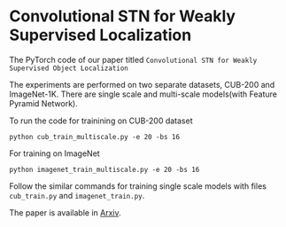 # Convolutional STN for Weakly Supervised Localization
The PyTorch code of our paper titled `Convolutional STN for Weakly Supervised Object Localization`

The experiments are performed on two separate datasets, CUB-200 and ImageNet-1K. There are single scale and multi-scale models(with Feature Pyramid Network). 

To run the code for trainining on CUB-200 dataset
``` 
python cub_train_multiscale.py -e 20 -bs 16 
```

For training on ImageNet
``` 
python imagenet_train_multiscale.py -e 20 -bs 16
```

Follow the similar commands for training single scale models with files `cub_train.py` and `imagenet_train.py`.


The paper is available in [Arxiv](https://arxiv.org/abs/1912.01522).

